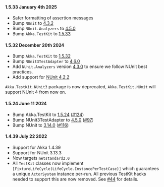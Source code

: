 #### 1.5.33 January 4th 2025 ####
- Safer formatting of assertion messages
- Bump `NUnit` to [4.3.2](https://github.com/nunit/nunit/releases/tag/4.3.2)
- Bump `NUnit.Analyzers` to [4.5.0](https://github.com/nunit/nunit.analyzers/releases/tag/4.5.0)
- Bump `Akka.TestKit` to [1.5.33](https://github.com/akkadotnet/akka.net/releases/tag/1.5.33)

#### 1.5.32 December 20th 2024 ####
- Bump `Akka.TestKit` to [1.5.32](https://github.com/akkadotnet/akka.net/releases/tag/1.5.32)
- Bump `NUnit3TestAdapter` to [4.6.0](https://github.com/nunit/nunit3-vs-adapter/releases/tag/V4.6.0)
- Add `NUnit.Analyzers` version [4.3.0](https://github.com/nunit/nunit.analyzers/releases/tag/4.3.0) to ensure we follow NUnit best practices.
- Add support for [NUnit 4.2.2](https://github.com/nunit/nunit/releases/tag/4.2.2)

`Akka.TestKit.NUnit3` package is now deprecated, `Akka.TestKit.NUnit` will support NUnit 4 from now on.

#### 1.5.24 June 11 2024 ####
- Bump Akka.TestKit to [1.5.24](https://github.com/akkadotnet/akka.net/releases/tag/1.5.24) ([#124](https://github.com/akkadotnet/Akka.TestKit.NUnit/pull/124))
- Bump NUnit3TestAdapter to [4.5.0](https://github.com/nunit/nunit3-vs-adapter/releases/tag/V4.5.0) ([#97](https://github.com/akkadotnet/Akka.TestKit.NUnit/pull/97))
- Bump NUnit to [3.14.0](https://github.com/nunit/nunit/releases/tag/v3.14.0) ([#116](https://github.com/akkadotnet/Akka.TestKit.NUnit/pull/116))

#### 1.4.39 July 22 2022 ####
- Support for Akka 1.4.39
- Support for NUnit 3.13.3
- Now targets `netstandard2.0`
- All `TestKit` classes now implement `[FixtureLifeCycle(LifeCycle.InstancePerTestCase)]` which guarantees a unique `ActorSystem` instance per-run. All previous TestKit hacks needed to support this are now removed. See [#44](https://github.com/akkadotnet/Akka.TestKit.NUnit/issues/44) for details.
